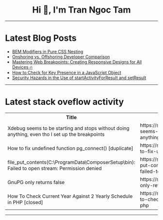 <h1 align="center">Hi 👋, I'm Tran Ngoc Tam</h1>

---

# Latest Blog Posts 
<!-- BLOG-POST-LIST:START -->
- [BEM Modifiers in Pure CSS Nesting](https://dev.to/what1s1ove/bem-modifiers-in-pure-css-nesting-4j9k)
- [Onshoring vs. Offshoring Developer Comparison](https://dev.to/zoey_nguyen/onshoring-vs-offshoring-developer-comparison-49m9)
- [Mastering Web Breakpoints: Creating Responsive Designs for All Devices 🔥](https://dev.to/alisamirali/mastering-web-breakpoints-creating-responsive-designs-for-all-devices-3jmj)
- [How to Check for Key Presence in a JavaScript Object](https://dev.to/keploy/how-to-check-for-key-presence-in-a-javascript-object-3589)
- [Security Hazards in the Use of startActivityForResult and setResult](https://dev.to/tecno-security/security-hazards-in-the-use-of-startactivityforresult-and-setresult-3p54)
<!-- BLOG-POST-LIST:END -->

---

# Latest stack oveflow activity
<table>
  <tr><th>Title</th><th>Link</th></tr>
  <!-- STACKOVERFLOW:START --><tr><td>Xdebug seems to be starting and stops without doing anything, even tho I set up the breakpoints</td><td>https://stackoverflow.com/questions/78631737/xdebug-seems-to-be-starting-and-stops-without-doing-anything-even-tho-i-set-up</td></tr><tr><td>How to fix undefined function pg_connect&lpar;&rpar; [duplicate]</td><td>https://stackoverflow.com/questions/78631716/how-to-fix-undefined-function-pg-connect</td></tr><tr><td>file_put_contents&lpar;C:\ProgramData\ComposerSetup\bin&rpar;: Failed to open stream: Permission denied</td><td>https://stackoverflow.com/questions/78631310/file-put-contentsc-programdata-composersetup-bin-failed-to-open-stream-perm</td></tr><tr><td>GnuPG only returns false</td><td>https://stackoverflow.com/questions/78630940/gnupg-only-returns-false</td></tr><tr><td>How To Check Current Year Against 2 Yearly Schedule in PHP [closed]</td><td>https://stackoverflow.com/questions/78630773/how-to-check-current-year-against-2-yearly-schedule-in-php</td></tr><!-- STACKOVERFLOW:END -->
</table>

---


